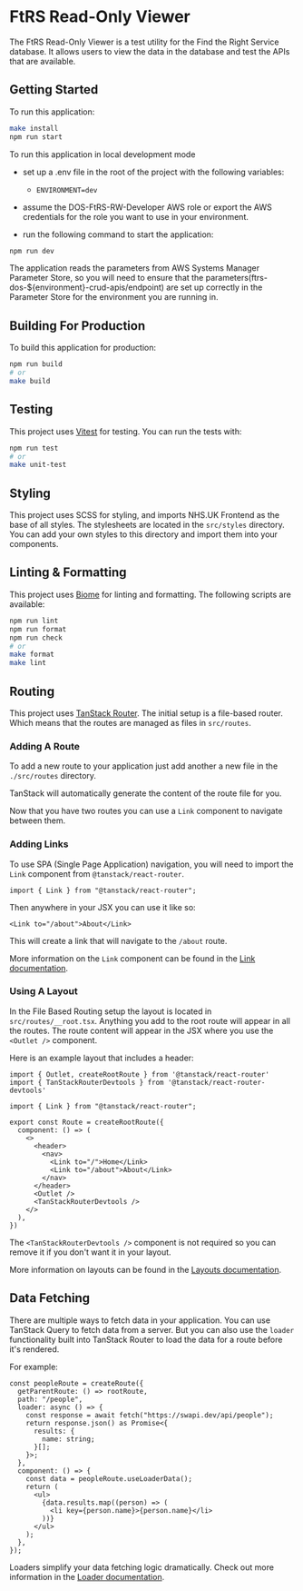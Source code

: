 # FtRS Read-Only Viewer

The FtRS Read-Only Viewer is a test utility for the Find the Right Service database. It allows users to view the data in the database and test the APIs that are available.

## Getting Started

To run this application:

```bash
make install
npm run start
```

To run this application in local development mode

- set up a .env file in the root of the project with the following variables:
  - `ENVIRONMENT=dev`

- assume the DOS-FtRS-RW-Developer AWS role or export the AWS credentials for the role you want to use in your environment.

- run the following command to start the application:

```bash
npm run dev
```

The application reads the parameters from AWS Systems Manager Parameter Store, so you will need to ensure that the parameters(ftrs-dos-${environment}-crud-apis/endpoint) are set up correctly in the Parameter Store for the environment you are running in.

## Building For Production

To build this application for production:

```bash
npm run build
# or
make build
```

## Testing

This project uses [Vitest](https://vitest.dev/) for testing. You can run the tests with:

```bash
npm run test
# or
make unit-test
```

## Styling

This project uses SCSS for styling, and imports NHS.UK Frontend as the base of all styles. The stylesheets are located in the `src/styles` directory. You can add your own styles to this directory and import them into your components.

## Linting & Formatting

This project uses [Biome](https://biomejs.dev/) for linting and formatting. The following scripts are available:

```bash
npm run lint
npm run format
npm run check
# or
make format
make lint
```

## Routing

This project uses [TanStack Router](https://tanstack.com/router). The initial setup is a file-based router. Which means that the routes are managed as files in `src/routes`.

### Adding A Route

To add a new route to your application just add another a new file in the `./src/routes` directory.

TanStack will automatically generate the content of the route file for you.

Now that you have two routes you can use a `Link` component to navigate between them.

### Adding Links

To use SPA (Single Page Application) navigation, you will need to import the `Link` component from `@tanstack/react-router`.

```tsx
import { Link } from "@tanstack/react-router";
```

Then anywhere in your JSX you can use it like so:

```tsx
<Link to="/about">About</Link>
```

This will create a link that will navigate to the `/about` route.

More information on the `Link` component can be found in the [Link documentation](https://tanstack.com/router/v1/docs/framework/react/api/router/linkComponent).

### Using A Layout

In the File Based Routing setup the layout is located in `src/routes/__root.tsx`. Anything you add to the root route will appear in all the routes. The route content will appear in the JSX where you use the `<Outlet />` component.

Here is an example layout that includes a header:

```tsx
import { Outlet, createRootRoute } from '@tanstack/react-router'
import { TanStackRouterDevtools } from '@tanstack/react-router-devtools'

import { Link } from "@tanstack/react-router";

export const Route = createRootRoute({
  component: () => (
    <>
      <header>
        <nav>
          <Link to="/">Home</Link>
          <Link to="/about">About</Link>
        </nav>
      </header>
      <Outlet />
      <TanStackRouterDevtools />
    </>
  ),
})
```

The `<TanStackRouterDevtools />` component is not required so you can remove it if you don't want it in your layout.

More information on layouts can be found in the [Layouts documentation](https://tanstack.com/router/latest/docs/framework/react/guide/routing-concepts#layouts).

## Data Fetching

There are multiple ways to fetch data in your application. You can use TanStack Query to fetch data from a server. But you can also use the `loader` functionality built into TanStack Router to load the data for a route before it's rendered.

For example:

```tsx
const peopleRoute = createRoute({
  getParentRoute: () => rootRoute,
  path: "/people",
  loader: async () => {
    const response = await fetch("https://swapi.dev/api/people");
    return response.json() as Promise<{
      results: {
        name: string;
      }[];
    }>;
  },
  component: () => {
    const data = peopleRoute.useLoaderData();
    return (
      <ul>
        {data.results.map((person) => (
          <li key={person.name}>{person.name}</li>
        ))}
      </ul>
    );
  },
});
```

Loaders simplify your data fetching logic dramatically. Check out more information in the [Loader documentation](https://tanstack.com/router/latest/docs/framework/react/guide/data-loading#loader-parameters).
